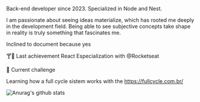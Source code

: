 

Back-end developer since 2023. Specialized in Node and Nest.

I am passionate about seeing ideas materialize, which has rooted me deeply in the development field. Being able to see subjective concepts take shape in reality is truly something that fascinates me.

Inclined to document because yes

🍸🎉 Last achievement
React Especialization with @Rocketseat

🚀 Current challenge

Learning how a full cycle sistem works with the https://fullcycle.com.br/

<img align="center" src="https://github-readme-stats.vercel.app/api?username=AlekLima&show_icons=true&include_all_commits=true&theme=buefy&hide_border=true" alt="Anurag's github stats" />
<!-- <img align="center" src="https://github-readme-stats.vercel.app/api/top-langs/?username=jemluz&layout=compact&theme=buefy&hide_border=true" /> -->
